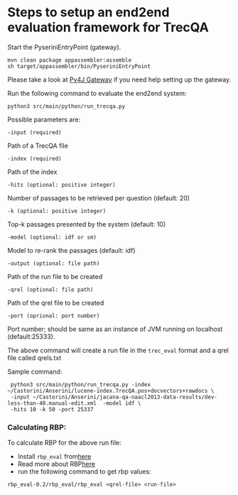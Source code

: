 # Steps to setup an end2end evaluation framework for TrecQA

Start the PyseriniEntryPoint (gateway).

```
mvn clean package appassembler:assemble
sh target/appassembler/bin/PyseriniEntryPoint
```

Please take a look at [Py4J Gateway](https://github.com/rosequ/Anserini/blob/qaVisualization/docs/speech-ui-api-docs.md#how-to-use-the-py4j-gateway) 
if you need help setting up the gateway.

Run the following command to evaluate the end2end system:

```
python3 src/main/python/run_trecqa.py
```

Possible parameters are:

```
-input (required)
```

Path of a TrecQA file


```
-index (required)
```

Path of the index


```
-hits (optional: positive integer)
```

Number of passages to be retrieved per question (default: 20)

```
-k (optional: positive integer)
```

Top-k passages presented by the system (default: 10)

```
-model (optional: idf or sm)
```

Model to re-rank the passages (default: idf)

```
-output (optional: file path)
```

Path of the run file to be created

```
-qrel (optional: file path)
```
Path of the qrel file to be created


```
-port (oprional: port number)
```
Port number; should be same as an instance of JVM running on localhost (default:25333).

The above command will create a run file in the `trec_eval` format and a qrel file
called qrels.txt

Sample command:
```
 python3 src/main/python/run_trecqa.py -index  ~/Castorini/Anserini/lucene-index.TrecQA.pos+docvectors+rawdocs \
 -input ~/Castorini/Anserini/jacana-qa-naacl2013-data-results/dev-less-than-40.manual-edit.xml  -model idf \
 -hits 10 -k 50 -port 25337
```

### Calculating RBP:

To calculate RBP for the above run file:

- Install `rbp_eval` from[here](https://github.com/castorini/Anserini/tree/master/eval)
- Read more about RBP[here](http://people.eng.unimelb.edu.au/ammoffat/abstracts/mz08acmtois.html)
- run the following command to get rbp values:

`rbp_eval-0.2/rbp_eval/rbp_eval <qrel-file> <run-file>
`